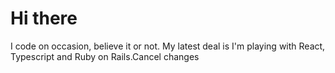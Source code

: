 # Hi there

I code on occasion, believe it or not. My latest deal is I'm playing with React, Typescript and Ruby on Rails.Cancel changes
